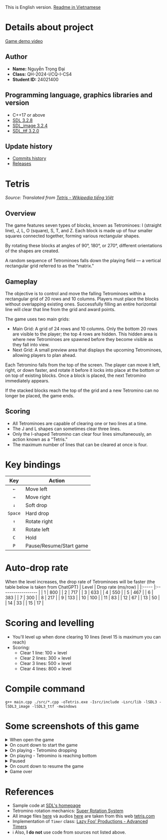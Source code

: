 This is English version. [Readme in Vietnamese](/README.md)

# Details about project
[Game demo video](https://youtu.be/FZnFTIYFcQo)
## Author
- **Name:** Nguyễn Trọng Đại
- **Class:** QH-2024-I/CQ-I-CS4
- **Student ID:** 24021400

## Programming language, graphics libraries and version
  - C++17 or above
  - [SDL 3.2.8](https://github.com/libsdl-org/SDL/releases/tag/release-3.2.8)
  - [SDL_image 3.2.4](https://github.com/libsdl-org/SDL_image/releases/tag/release-3.2.4)
  - [SDL_ttf 3.2.0](https://github.com/libsdl-org/SDL_ttf/releases/tag/release-3.2.0)

## Update history
  - [Commits history](https://github.com/brownfox2k6/INT2215-project-Tetris/commits/main/)
  - [Releases](https://github.com/brownfox2k6/INT2215-project-Tetris/releases)
 
# Tetris
_Source: Translated from [Tetris - Wikipedia tiếng Việt](https://vi.wikipedia.org/wiki/Tetris)_
## Overview
The game features seven types of blocks, known as Tetrominoes: I (straight line), J, L, O (square), S, T, and Z. Each block is made up of four smaller squares connected together, forming various rectangular shapes.

By rotating these blocks at angles of 90°, 180°, or 270°, different orientations of the shapes are created.

A random sequence of Tetrominoes falls down the playing field — a vertical rectangular grid referred to as the "matrix."

## Gameplay
The objective is to control and move the falling Tetrominoes within a rectangular grid of 20 rows and 10 columns. Players must place the blocks without overlapping existing ones. Successfully filling an entire horizontal line will clear that line from the grid and award points.

The game uses two main grids:
- Main Grid: A grid of 24 rows and 10 columns. Only the bottom 20 rows are visible to the player; the top 4 rows are hidden. This hidden area is where new Tetrominoes are spawned before they become visible as they fall into view.
- Next Grid: A small preview area that displays the upcoming Tetrominoes, allowing players to plan ahead.

Each Tetromino falls from the top of the screen. The player can move it left, right, or down faster, and rotate it before it locks into place at the bottom or on top of existing blocks. Once a block is placed, the next Tetromino immediately appears.

If the stacked blocks reach the top of the grid and a new Tetromino can no longer be placed, the game ends.

## Scoring
- All Tetrominoes are capable of clearing one or two lines at a time.
- The J and L shapes can sometimes clear three lines.
- Only the I-shaped Tetromino can clear four lines simultaneously, an action known as a "Tetris."
- The maximum number of lines that can be cleared at once is four.

# Key bindings
|   Key   | Action                  |
|:-------:| ----------------------- |
|   `←`   | Move left               |
|   `→`   | Move right              |
|   `↓`   | Soft drop               |
| `Space` | Hard drop               |
|   `↑`   | Rotate right            |
|   `X`   | Rotate left             |
|   `C`   | Hold                    |
|   `P`   | Pause/Resume/Start game |

# Auto-drop rate
When the level increases, the drop rate of Tetrominoes will be faster (the table below is taken from ChatGPT)
| Level | Drop rate (ms/row) |
|:----- |:------------------ |
| 1     | 800                |
| 2     | 717                |
| 3     | 633                |
| 4     | 550                |
| 5     | 467                |
| 6     | 383                |
| 7     | 300                |
| 8     | 217                |
| 9     | 133                |
| 10    | 100                |
| 11    | 83                 |
| 12    | 67                 |
| 13    | 50                 |
| 14    | 33                 |
| 15    | 17                 |

# Scoring and levelling
- You'll level up when done clearing 10 lines (level 15 is maximum you can reach)
- Scoring:
  - Clear 1 line: 100 × level
  - Clear 2 lines: 300 × level
  - Clear 3 lines: 500 × level
  - Clear 4 lines: 800 × level

# Compile command
```
g++ main.cpp ./src/*.cpp -oTetris.exe -Isrc/include -Lsrc/lib -lSDL3 -lSDL3_image -lSDL3_ttf -mwindows
```

# Some screenshots of this game
<details><summary>When open the game</summary>
  
  ![image](https://github.com/user-attachments/assets/8e010ca0-8a9f-4985-aa24-8e55be7b4c7d)
</details>

<details><summary>On count down to start the game</summary>
  
  ![image](https://github.com/user-attachments/assets/0cad485a-1a9e-439e-9096-b07725e9f47d)
</details>

<details><summary>On playing - Tetromino dropping</summary>
  
  ![image](https://github.com/user-attachments/assets/38d74b86-d78f-40e2-b195-5b003a797444)
</details>

<details><summary>On playing - Tetromino is reaching bottom</summary>
  
  ![image](https://github.com/user-attachments/assets/36343149-505c-41e8-ac2a-413db2816514)
</details>

<details><summary>Paused</summary>
  
  ![image](https://github.com/user-attachments/assets/ae4ce8af-6a87-45d6-80b8-1e570336f592)
</details>

<details><summary>On count down to resume the game</summary>
  
  ![image](https://github.com/user-attachments/assets/d19a5a33-1e40-45ef-97cd-a7f92927e5ae)
</details>

<details><summary>Game over</summary>
  
  ![image](https://github.com/user-attachments/assets/0f0bc50b-68cf-45dd-a785-f7a40c67b9ff)
</details>

# References
- Sample code at [SDL's homepage](https://examples.libsdl.org/SDL3/)
- Tetromino rotation mechanics: [Super Rotation System](https://tetris.wiki/Super_Rotation_System)
- All image files [here](src/images) và audios [here](src/audios) are taken from this web [tetris.com](https://tetris.com/play-tetris/)
- Implementation of `Timer` class: [Lazy Foo' Productions - Advanced Timers](https://lazyfoo.net/tutorials/SDL/23_advanced_timers/index.php)
- ℹ️ Also, **I do not** use code from sources not listed above.
